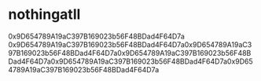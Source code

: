 # nothingatll
0x9D654789A19aC397B169023b56F48BDad4F64D7a
0x9D654789A19aC397B169023b56F48BDad4F64D7a0x9D654789A19aC397B169023b56F48BDad4F64D7a0x9D654789A19aC397B169023b56F48BDad4F64D7a0x9D654789A19aC397B169023b56F48BDad4F64D7a0x9D654789A19aC397B169023b56F48BDad4F64D7a
